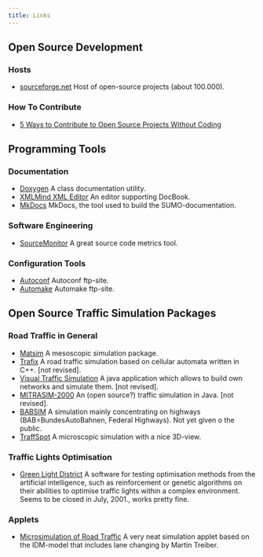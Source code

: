 ```yaml
---
title: Links
---
```


## Open Source Development

### Hosts

- [sourceforge.net](https://sourceforge.net/) Host of open-source
  projects (about 100.000).

### How To Contribute

- [5 Ways to Contribute to Open Source Projects Without
  Coding](https://nongeeksight.blogspot.com/2006/09/5-ways-to-contribute-to-open-source.html)

## Programming Tools

### Documentation

- [Doxygen](https://www.doxygen.nl/) A class
  documentation utility.
- [XMLMind XML Editor](https://www.xmlmind.com/xmleditor/) An editor
  supporting DocBook.
- [MkDocs](https://www.mkdocs.org/)
  MkDocs, the tool used to build the SUMO-documentation.

### Software Engineering

- [SourceMonitor](https://www.campwoodsw.com/sourcemonitor.html) A
  great source code metrics tool.

### Configuration Tools

- [Autoconf](ftp://ftp.gnu.org/pub/gnu/autoconf/) Autoconf ftp-site.
- [Automake](ftp://ftp.gnu.org/pub/gnu/automake/) Automake ftp-site.

## Open Source Traffic Simulation Packages

### Road Traffic in General

- [Matsim](https://www.matsim.org/) A mesoscopic simulation package.
- [Trafix](https://trafix.sourceforge.net/) A road traffic simulation
  based on cellular automata written in C++. \[not revised\].
- [Visual Traffic
  Simulation](https://mysite.wanadoo-members.co.uk/tomfotherby/Contents/Uni/Project/index.html)
  A java application which allows to build own networks and simulate
  them. \[not revised\].
- [MITRASIM-2000](https://www.maerivoet.org/index.php?page=traffic-mitrasim-2000)
  An (open source?) traffic simulation in Java. \[not revised\].
- [BABSIM](https://www.inf.bi.ruhr-uni-bochum.de/index.php?option=com_content&view=article&id=17:babsim&catid=81&Itemid=116&lang=de) A simulation mainly concentrating on
  highways (BAB=BundesAutoBahnen, Federal Highways). Not yet given o
  the public.
- [TraffSpot](https://traffspot.db-nico.de/) A microscopic simulation
  with a nice 3D-view.

### Traffic Lights Optimisation

- [Green Light District](https://sourceforge.net/projects/stoplicht/) A software
  for testing optimisation methods from the artificial intelligence,
  such as reinforcement or genetic algorithms on their abilities to
  optimise traffic lights within a complex environment. Seems to be
  closed in July, 2001., works pretty fine.

### Applets

- [Microsimulation of Road Traffic](https://www.traffic-simulation.de/)
  A very neat simulation applet based on the IDM-model that includes
  lane changing by Martin Treiber.